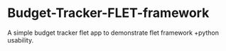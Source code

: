 # Budget-Tracker-FLET-framework
A simple budget tracker flet app to demonstrate flet framework +python usability. 
